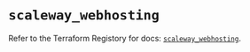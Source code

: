 # `scaleway_webhosting`

Refer to the Terraform Registory for docs: [`scaleway_webhosting`](https://registry.terraform.io/providers/scaleway/scaleway/2.31.0/docs/resources/webhosting).
